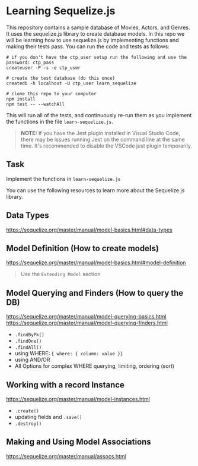 # Learning Sequelize.js

This repository contains a sample database of Movies, Actors, and Genres. It uses the sequelize.js library to create database models. In this repo we will be learning how to use sequelize.js by implementing functions and making their tests pass. You can run the code and tests as follows:

```
# if you don't have the ctp_user setup run the following and use the password: ctp_pass
createuser -P -s -e ctp_user

# create the test database (do this once)
createdb -h localhost -U ctp_user learn_sequelize

# clone this repo to your computer
npm install
npm test -- --watchAll
```

This will run all of the tests, and continuously re-run them as you implement the functions in the file `learn-sequelize.js`.

> **NOTE:** If you have the Jest plugin installed in Visual Studio Code, there may be issues running Jest on the command line at the same time. It's recommended to disable the VSCode jest plugin temporarily.

## Task

Implement the functions in `learn-sequelize.js`

You can use the following resources to learn more about the Sequelize.js library.

## Data Types

https://sequelize.org/master/manual/model-basics.html#data-types

## Model Definition (How to create models)

https://sequelize.org/master/manual/model-basics.html#model-definition

> Use the `Extending Model` section

## Model Querying and Finders (How to query the DB)

https://sequelize.org/master/manual/model-querying-basics.html
https://sequelize.org/master/manual/model-querying-finders.html

- `.findByPk()`
- `.findOne()`
- `.findAll()`
- using WHERE: `{ where: { column: value }}`
- using AND/OR
- All Options for complex WHERE querying, limiting, ordering (sort)

## Working with a record Instance

https://sequelize.org/master/manual/model-instances.html

- `.create()`
- updating fields and `.save()`
- `.destroy()`

## Making and Using Model Associations

https://sequelize.org/master/manual/assocs.html
